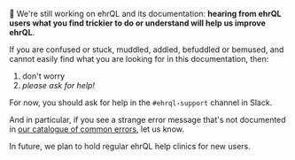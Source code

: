 :construction: We're still working on ehrQL and its documentation:
**hearing from ehrQL users what you find trickier to do or understand will help us improve ehrQL**.

If you are confused or stuck, muddled, addled, befuddled or bemused,
and cannot easily find what you are looking for in this documentation, then:

1. don't worry
2. _please ask for help!_

For now, you should ask for help in the `#ehrql-support` channel in Slack.

And in particular,
if you see a strange error message that's not documented in [our catalogue of common errors](../how-to/errors.md),
let us know.

In future, we plan to hold regular ehrQL help clinics for new users.
